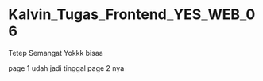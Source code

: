 # Kalvin_Tugas_Frontend_YES_WEB_06

Tetep Semangat Yokkk bisaa









<!--  -->
<!--  -->



<!--  -->
<!--  -->
<!--  -->




<!--  -->
<!--  -->
<!--  -->

page 1 udah jadi tinggal page 2 nya

